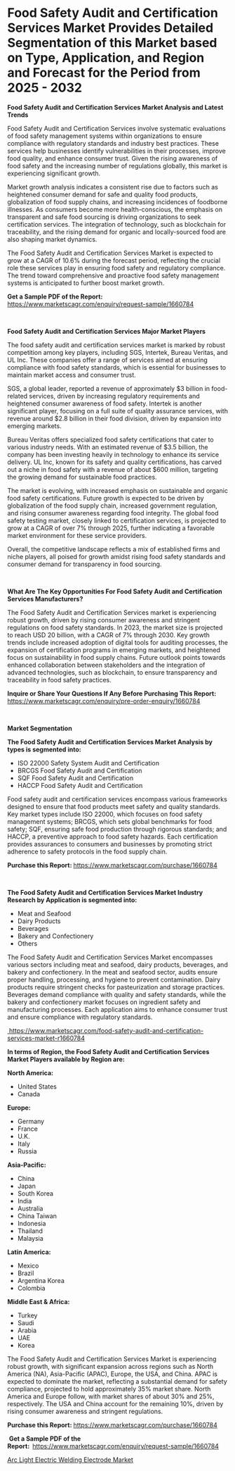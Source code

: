 <p><h1>Food Safety Audit and Certification Services Market Provides Detailed Segmentation of this Market based on Type, Application, and Region and Forecast for the Period from 2025 - 2032</h1></p><p><strong>Food Safety Audit and Certification Services Market Analysis and Latest Trends</strong></p>
<p><p>Food Safety Audit and Certification Services involve systematic evaluations of food safety management systems within organizations to ensure compliance with regulatory standards and industry best practices. These services help businesses identify vulnerabilities in their processes, improve food quality, and enhance consumer trust. Given the rising awareness of food safety and the increasing number of regulations globally, this market is experiencing significant growth.</p><p>Market growth analysis indicates a consistent rise due to factors such as heightened consumer demand for safe and quality food products, globalization of food supply chains, and increasing incidences of foodborne illnesses. As consumers become more health-conscious, the emphasis on transparent and safe food sourcing is driving organizations to seek certification services. The integration of technology, such as blockchain for traceability, and the rising demand for organic and locally-sourced food are also shaping market dynamics.</p><p>The Food Safety Audit and Certification Services Market is expected to grow at a CAGR of 10.6% during the forecast period, reflecting the crucial role these services play in ensuring food safety and regulatory compliance. The trend toward comprehensive and proactive food safety management systems is anticipated to further boost market growth.</p></p>
<p><strong>Get a Sample PDF of the Report:&nbsp;</strong> <a href="https://www.marketscagr.com/enquiry/request-sample/1660784?utm_campaign=2467&utm_medium=2&utm_source=Github&utm_content=ia&utm_term=29032025&utm_id=food-safety-audit-and-certification-services">https://www.marketscagr.com/enquiry/request-sample/1660784</a></p>
<p>&nbsp;</p>
<p><strong>Food Safety Audit and Certification Services Major Market Players</strong></p>
<p><p>The food safety audit and certification services market is marked by robust competition among key players, including SGS, Intertek, Bureau Veritas, and UL Inc. These companies offer a range of services aimed at ensuring compliance with food safety standards, which is essential for businesses to maintain market access and consumer trust.</p><p>SGS, a global leader, reported a revenue of approximately $3 billion in food-related services, driven by increasing regulatory requirements and heightened consumer awareness of food safety. Intertek is another significant player, focusing on a full suite of quality assurance services, with revenue around $2.8 billion in their food division, driven by expansion into emerging markets.</p><p>Bureau Veritas offers specialized food safety certifications that cater to various industry needs. With an estimated revenue of $3.5 billion, the company has been investing heavily in technology to enhance its service delivery. UL Inc, known for its safety and quality certifications, has carved out a niche in food safety with a revenue of about $600 million, targeting the growing demand for sustainable food practices.</p><p>The market is evolving, with increased emphasis on sustainable and organic food safety certifications. Future growth is expected to be driven by globalization of the food supply chain, increased government regulation, and rising consumer awareness regarding food integrity. The global food safety testing market, closely linked to certification services, is projected to grow at a CAGR of over 7% through 2025, further indicating a favorable market environment for these service providers. </p><p>Overall, the competitive landscape reflects a mix of established firms and niche players, all poised for growth amidst rising food safety standards and consumer demand for transparency in food sourcing.</p></p>
<p>&nbsp;</p>
<p><strong>What Are The Key Opportunities For Food Safety Audit and Certification Services Manufacturers?</strong></p>
<p><p>The Food Safety Audit and Certification Services market is experiencing robust growth, driven by rising consumer awareness and stringent regulations on food safety standards. In 2023, the market size is projected to reach USD 20 billion, with a CAGR of 7% through 2030. Key growth trends include increased adoption of digital tools for auditing processes, the expansion of certification programs in emerging markets, and heightened focus on sustainability in food supply chains. Future outlook points towards enhanced collaboration between stakeholders and the integration of advanced technologies, such as blockchain, to ensure transparency and traceability in food safety practices.</p></p>
<p><strong>Inquire or Share Your Questions If Any Before Purchasing This Report:</strong> <a href="https://www.marketscagr.com/enquiry/pre-order-enquiry/1660784?utm_campaign=2467&utm_medium=2&utm_source=Github&utm_content=ia&utm_term=29032025&utm_id=food-safety-audit-and-certification-services">https://www.marketscagr.com/enquiry/pre-order-enquiry/1660784</a></p>
<p>&nbsp;</p>
<p><strong>Market Segmentation</strong></p>
<p><strong>The Food Safety Audit and Certification Services Market Analysis by types is segmented into:</strong></p>
<p><ul><li>ISO 22000 Safety System Audit and Certification</li><li>BRCGS Food Safety Audit and Certification</li><li>SQF Food Safety Audit and Certification</li><li>HACCP Food Safety Audit and Certification</li></ul></p>
<p><p>Food safety audit and certification services encompass various frameworks designed to ensure that food products meet safety and quality standards. Key market types include ISO 22000, which focuses on food safety management systems; BRCGS, which sets global benchmarks for food safety; SQF, ensuring safe food production through rigorous standards; and HACCP, a preventive approach to food safety hazards. Each certification provides assurances to consumers and businesses by promoting strict adherence to safety protocols in the food supply chain.</p></p>
<p><strong>Purchase this Report:&nbsp;</strong><a href="https://www.marketscagr.com/purchase/1660784?utm_campaign=2467&utm_medium=2&utm_source=Github&utm_content=ia&utm_term=29032025&utm_id=food-safety-audit-and-certification-services">https://www.marketscagr.com/purchase/1660784</a></p>
<p>&nbsp;</p>
<p><strong>The Food Safety Audit and Certification Services Market Industry Research by Application is segmented into:</strong></p>
<p><ul><li>Meat and Seafood</li><li>Dairy Products</li><li>Beverages</li><li>Bakery and Confectionery</li><li>Others</li></ul></p>
<p><p>The Food Safety Audit and Certification Services Market encompasses various sectors including meat and seafood, dairy products, beverages, and bakery and confectionery. In the meat and seafood sector, audits ensure proper handling, processing, and hygiene to prevent contamination. Dairy products require stringent checks for pasteurization and storage practices. Beverages demand compliance with quality and safety standards, while the bakery and confectionery market focuses on ingredient safety and manufacturing processes. Each application aims to enhance consumer trust and ensure compliance with regulatory standards.</p></p>
<p><a href="https://www.marketscagr.com/food-safety-audit-and-certification-services-market-r1660784?utm_campaign=2467&utm_medium=2&utm_source=Github&utm_content=ia&utm_term=29032025&utm_id=food-safety-audit-and-certification-services">&nbsp;https://www.marketscagr.com/food-safety-audit-and-certification-services-market-r1660784</a></p>
<p><strong>In terms of Region, the Food Safety Audit and Certification Services Market Players available by Region are:</strong></p>
<p>
    <p> <strong> North America: </strong>
        <ul>
            <li>United States</li>
            <li>Canada</li>
        </ul>
        </p> 
    <p> <strong> Europe: </strong>
        <ul>
            <li>Germany</li>
            <li>France</li>
            <li>U.K.</li>
            <li>Italy</li>
            <li>Russia</li>
        </ul>
        </p> 
    <p> <strong> Asia-Pacific: </strong>
        <ul>
            <li>China</li>
            <li>Japan</li>
            <li>South Korea</li>
            <li>India</li>
            <li>Australia</li>
            <li>China Taiwan</li>
            <li>Indonesia</li>
            <li>Thailand</li>
            <li>Malaysia</li>
        </ul>
        </p> 
    <p> <strong> Latin America: </strong>
        <ul>
            <li>Mexico</li>
            <li>Brazil</li>
            <li>Argentina Korea</li>
            <li>Colombia</li>
        </ul>
        </p> 
    <p> <strong> Middle East & Africa: </strong>
        <ul>
            <li>Turkey</li>
            <li>Saudi</li>
            <li>Arabia</li>
            <li>UAE</li>
            <li>Korea</li>
        </ul>
    </p>
    </p>
<p><p>The Food Safety Audit and Certification Services Market is experiencing robust growth, with significant expansion across regions such as North America (NA), Asia-Pacific (APAC), Europe, the USA, and China. APAC is expected to dominate the market, reflecting a substantial demand for safety compliance, projected to hold approximately 35% market share. North America and Europe follow, with market shares of about 30% and 25%, respectively. The USA and China account for the remaining 10%, driven by rising consumer awareness and stringent regulations.</p></p>
<p><strong>Purchase this Report: </strong><a href="https://www.marketscagr.com/purchase/1660784?utm_campaign=2467&utm_medium=2&utm_source=Github&utm_content=ia&utm_term=29032025&utm_id=food-safety-audit-and-certification-services">https://www.marketscagr.com/purchase/1660784</a></p>
<p>&nbsp;<strong>Get a Sample PDF of the Report:&nbsp;&nbsp;</strong><a href="https://www.marketscagr.com/enquiry/request-sample/1660784?utm_campaign=2467&utm_medium=2&utm_source=Github&utm_content=ia&utm_term=29032025&utm_id=food-safety-audit-and-certification-services">https://www.marketscagr.com/enquiry/request-sample/1660784</a></p>
<p><strong></strong></p>
<p><p><a href="https://github.com/manesros8/Market-Research-Report-List-1/blob/main/arc-light-electric-welding-electrode-market.md?utm_campaign=2467&utm_medium=2&utm_source=Github&utm_content=ia&utm_term=29032025&utm_id=food-safety-audit-and-certification-services">Arc Light Electric Welding Electrode Market</a></p></p>